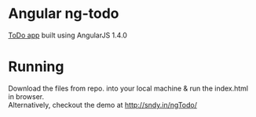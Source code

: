 # Angular ng-todo
<a href="https://sndy.github.io/ng-todo/">ToDo app<a> built using AngularJS 1.4.0

# Running
Download the files from repo. into your local machine & run the index.html in browser.<br>
Alternatively, checkout the demo at http://sndy.in/ngTodo/
